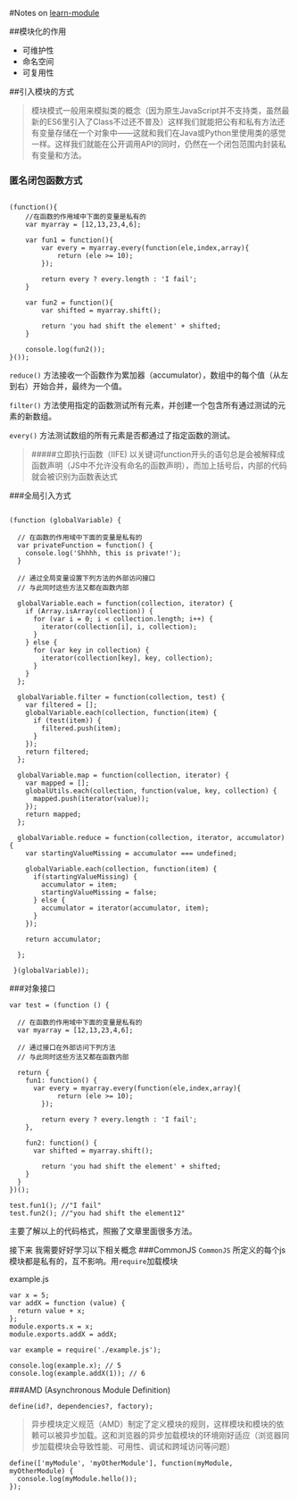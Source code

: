 #Notes on [learn-module](https://zhuanlan.zhihu.com/p/22890374)

##模块化的作用

* 可维护性
* 命名空间
* 可复用性

##引入模块的方式
>模块模式一般用来模拟类的概念（因为原生JavaScript并不支持类，虽然最新的ES6里引入了Class不过还不普及）这样我们就能把公有和私有方法还有变量存储在一个对象中——这就和我们在Java或Python里使用类的感觉一样。这样我们就能在公开调用API的同时，仍然在一个闭包范围内封装私有变量和方法。

### 匿名闭包函数方式
```

(function(){
	//在函数的作用域中下面的变量是私有的
	var myarray = [12,13,23,4,6];

	var fun1 = function(){
		var every = myarray.every(function(ele,index,array){
			return (ele >= 10);
		});

		return every ? every.length : 'I fail';
	}

	var fun2 = function(){
		var shifted = myarray.shift();

		return 'you had shift the element' + shifted;
	}

	console.log(fun2());
}());

```


`reduce()` 方法接收一个函数作为累加器（accumulator），数组中的每个值（从左到右）开始合并，最终为一个值。

`filter()` 方法使用指定的函数测试所有元素，并创建一个包含所有通过测试的元素的新数组。

`every()` 方法测试数组的所有元素是否都通过了指定函数的测试。

>#####立即执行函数（IIFE)
以关键词function开头的语句总是会被解释成函数声明（JS中不允许没有命名的函数声明），而加上括号后，内部的代码就会被识别为函数表达式


###全局引入方式

```

(function (globalVariable) {

  // 在函数的作用域中下面的变量是私有的
  var privateFunction = function() {
    console.log('Shhhh, this is private!');
  }

  // 通过全局变量设置下列方法的外部访问接口
  // 与此同时这些方法又都在函数内部

  globalVariable.each = function(collection, iterator) {
    if (Array.isArray(collection)) {
      for (var i = 0; i < collection.length; i++) {
        iterator(collection[i], i, collection);
      }
    } else {
      for (var key in collection) {
        iterator(collection[key], key, collection);
      }
    }
  };

  globalVariable.filter = function(collection, test) {
    var filtered = [];
    globalVariable.each(collection, function(item) {
      if (test(item)) {
        filtered.push(item);
      }
    });
    return filtered;
  };

  globalVariable.map = function(collection, iterator) {
    var mapped = [];
    globalUtils.each(collection, function(value, key, collection) {
      mapped.push(iterator(value));
    });
    return mapped;
  };

  globalVariable.reduce = function(collection, iterator, accumulator) {
    var startingValueMissing = accumulator === undefined;

    globalVariable.each(collection, function(item) {
      if(startingValueMissing) {
        accumulator = item;
        startingValueMissing = false;
      } else {
        accumulator = iterator(accumulator, item);
      }
    });

    return accumulator;

  };

 }(globalVariable));

```

###对象接口

```
var test = (function () {

  // 在函数的作用域中下面的变量是私有的
  var myarray = [12,13,23,4,6];

  // 通过接口在外部访问下列方法
  // 与此同时这些方法又都在函数内部

  return {
    fun1: function() {
      var every = myarray.every(function(ele,index,array){
			return (ele >= 10);
		});

		return every ? every.length : 'I fail';
    },

    fun2: function() {
      var shifted = myarray.shift();

		return 'you had shift the element' + shifted;
    }
  }
})();

test.fun1(); //"I fail"
test.fun2(); //"you had shift the element12"

```

主要了解以上的代码格式，照搬了文章里面很多方法。


接下来
我需要好好学习以下相关概念
###CommonJS
`CommonJS` 所定义的每个js模块都是私有的，互不影响。用`require`加载模块

example.js
```
var x = 5;
var addX = function (value) {
  return value + x;
};
module.exports.x = x;
module.exports.addX = addX;
```

```
var example = require('./example.js');

console.log(example.x); // 5
console.log(example.addX(1)); // 6

```
###AMD
(Asynchronous Module Definition)
```
define(id?, dependencies?, factory);
```
>异步模块定义规范（AMD）制定了定义模块的规则，这样模块和模块的依赖可以被异步加载。这和浏览器的异步加载模块的环境刚好适应（浏览器同步加载模块会导致性能、可用性、调试和跨域访问等问题）

```
define(['myModule', 'myOtherModule'], function(myModule, myOtherModule) {
  console.log(myModule.hello());
});
```



